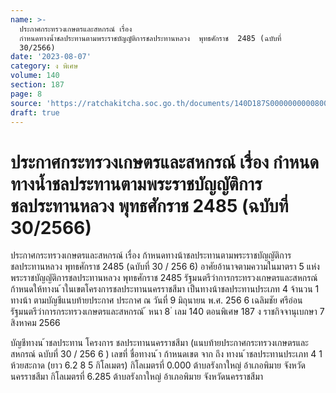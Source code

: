 ```yaml
---
name: >-
  ประกาศกระทรวงเกษตรและสหกรณ์ เรื่อง 
  กำหนดทางน้ำชลประทานตามพระราชบัญญัติการชลประทานหลวง  พุทธศักราช  2485 (ฉบับที่
  30/2566)
date: '2023-08-07'
category: ง พิเศษ
volume: 140
section: 187
page: 8
source: 'https://ratchakitcha.soc.go.th/documents/140D187S0000000000800.pdf'
draft: true
---
```


# ประกาศกระทรวงเกษตรและสหกรณ์ เรื่อง  กำหนดทางน้ำชลประทานตามพระราชบัญญัติการชลประทานหลวง  พุทธศักราช  2485 (ฉบับที่ 30/2566)

ประกาศกระทรวงเกษตรและสหกรณ์ เรื่อง ก้าหนดทางน้าชลประทานตามพระราชบัญญัติการชลประทานหลวง พุทธศักราช 2485 (ฉบับที่ 30 / 256 6) อาศัยอ้านาจตามความในมาตรา 5 แห่งพระราชบัญญัติการชลประทานหลวง พุทธศักราช 2485 รัฐมนตรีว่าการกระทรวงเกษตรและสหกรณ์ ก้าหนดให้ทางน ้าในเขตโครงการชลประทานนครราชสีมา เป็นทางน้าชลประทานประเภท 4 จ้านวน 1 ทางน้า ตามบัญชีแนบท้ายประกาศ ประกาศ ณ วันที่ 9 มิถุนายน พ.ศ. 256 6 เฉลิมชัย ศรีอ่อน รัฐมนตรีว่าการกระทรวงเกษตรและสหกรณ์ ้ หนา 8 ่ เลม 140 ตอนพิเศษ 187 ง ราชกิจจานุเบกษา 7 สิงหาคม 2566

บัญชีทางน ้าชลประทาน โครงการ ชลประทานนครราชสีมา (แนบท้ายประกาศกระทรวงเกษตรและสหกรณ์ ฉบับที่ 30 / 256 6 ) เลขที่ ชื่อทางน ้า ก้าหนดเขต จาก ถึง ทางน ้าชลประทานประเภท 4 1 ห้วยสะกาด (ยาว 6.2 8 5 กิโลเมตร) กิโลเมตรที่ 0.000 ต้าบลรังกาใหญ่ อ้าเภอพิมาย จังหวัดนครราชสีมา กิโลเมตรที่ 6.285 ต้าบลรังกาใหญ่ อ้าเภอพิมาย จังหวัดนครราชสีมา
